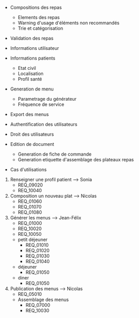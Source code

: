 * Compositions des repas
  * Elements des repas
  * Warning d'usage d'éléments non recommandés
  * Trie et catégorisation

* Validation des repas

* Informations utilisateur

* Informations patients
  * Etat civil
  * Localisation
  * Profil santé 

* Generation de menu
  * Parametrage du générateur
  * Fréquence de service

* Export des menus

* Authentification des utilisateurs

* Droit des utilisateurs

* Edition de document
  * Generation de fiche de commande
  * Generation etiquette d'assemblage des plateaux repas



* Cas d'utilisations
1. Renseigner une profil patient --> Sonia
   - REQ_09020
   - REQ_10040
2. Composition un nouveau plat --> Nicolas
   - REQ_01060
   - REQ_01070
   - REQ_01080
3. Générer les menus --> Jean-Félix
   - REQ_01000
   - REQ_10020
   - REQ_10050
   - petit déjeuner
     - REQ_01010
     - REQ_01020
     - REQ_01030
     - REQ_01040
   - déjeuner
     - REQ_01050
   - diner
     - REQ_01050
4. Publication des menus --> Nicolas
   - REQ_05010
   - Assemblage des menus
     - REQ_07000
     - REQ_10030
